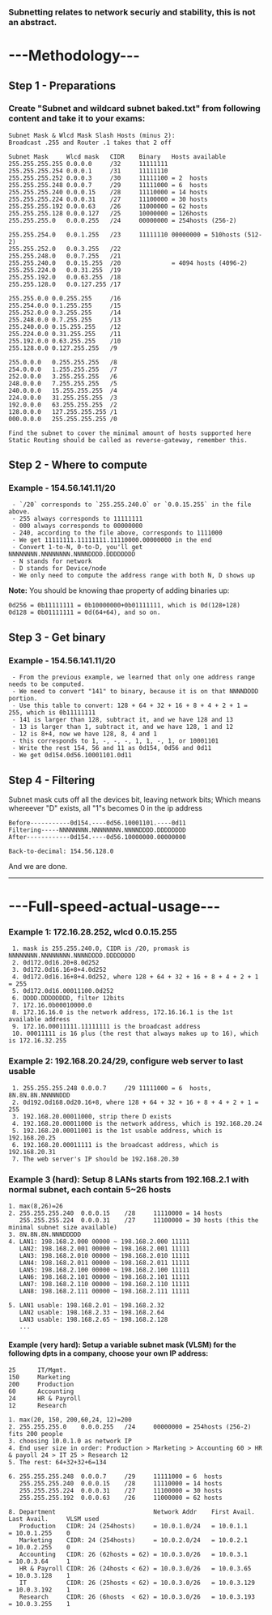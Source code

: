 ### Subnetting relates to network securiy and stability, this is not an abstract.

# ---Methodology---

## Step 1 - Preparations

### Create "Subnet and wildcard subnet baked.txt" from following content and take it to your exams:

    Subnet Mask & Wlcd Mask Slash Hosts (minus 2):
    Broadcast .255 and Router .1 takes that 2 off
    
    Subnet Mask     Wlcd mask   CIDR    Binary   Hosts available
    255.255.255.255	0.0.0.0		/32     11111111
    255.255.255.254	0.0.0.1		/31	    11111110
    255.255.255.252	0.0.0.3		/30	    11111100 = 2  hosts
    255.255.255.248	0.0.0.7		/29	    11111000 = 6  hosts
    255.255.255.240	0.0.0.15	/28	    11110000 = 14 hosts
    255.255.255.224	0.0.0.31	/27 	11100000 = 30 hosts
    255.255.255.192	0.0.0.63	/26 	11000000 = 62 hosts
    255.255.255.128	0.0.0.127	/25	    10000000 = 126hosts
    255.255.255.0	0.0.0.255	/24	    00000000 = 254hosts (256-2)
    
    255.255.254.0	0.0.1.255	/23     11111110 00000000 = 510hosts (512-2)
    255.255.252.0	0.0.3.255	/22
    255.255.248.0	0.0.7.255	/21
    255.255.240.0	0.0.15.255	/20              = 4094 hosts (4096-2)
    255.255.224.0	0.0.31.255	/19
    255.255.192.0	0.0.63.255	/18
    255.255.128.0	0.0.127.255	/17
    
    255.255.0.0	0.0.255.255		/16
    255.254.0.0	0.1.255.255		/15
    255.252.0.0	0.3.255.255		/14
    255.248.0.0	0.7.255.255		/13
    255.240.0.0	0.15.255.255	/12
    255.224.0.0	0.31.255.255	/11
    255.192.0.0	0.63.255.255	/10
    255.128.0.0	0.127.255.255	/9
    
    255.0.0.0	0.255.255.255	/8
    254.0.0.0	1.255.255.255	/7
    252.0.0.0	3.255.255.255	/6
    248.0.0.0	7.255.255.255	/5
    240.0.0.0	15.255.255.255	/4
    224.0.0.0	31.255.255.255	/3
    192.0.0.0	63.255.255.255	/2
    128.0.0.0	127.255.255.255	/1
    000.0.0.0	255.255.255.255	/0

    Find the subnet to cover the minimal amount of hosts supported here
    Static Routing should be called as reverse-gateway, remember this.

## Step 2 - Where to compute

### Example - 154.56.141.11/20

     - `/20` corresponds to `255.255.240.0` or `0.0.15.255` in the file above.
     - 255 always corresponds to 11111111
     - 000 always corresponds to 00000000
     - 240, according to the file above, corresponds to 1111000
     - We get 11111111.11111111.11110000.00000000 in the end
     - Convert 1-to-N, 0-to-D, you'll get NNNNNNNN.NNNNNNNN.NNNNDDDD.DDDDDDDD
     - N stands for network
     - D stands for Device/node
     - We only need to compute the address range with both N, D shows up

**Note:** You should be knowing thae property of adding binaries up:

    0d256 = 0b11111111 = 0b10000000+0b01111111, which is 0d(128+128)
    0d128 = 0b01111111 = 0d(64+64), and so on.

## Step 3 - Get binary

### Example - 154.56.141.11/20

     - From the previous example, we learned that only one address range needs to be computed.
     - We need to convert "141" to binary, because it is on that NNNNDDDD portion.
     - Use this table to convert: 128 + 64 + 32 + 16 + 8 + 4 + 2 + 1 = 255, which is 0b11111111
     - 141 is larger than 128, subtract it, and we have 128 and 13
     - 13 is larger than 1, subtract it, and we have 128, 1 and 12
     - 12 is 8+4, now we have 128, 8, 4 and 1
     - this corresponds to 1, -, -, -, 1, 1, -, 1, or 10001101
     - Write the rest 154, 56 and 11 as 0d154, 0d56 and 0d11
     - We get 0d154.0d56.10001101.0d11

## Step 4 - Filtering

Subnet mask cuts off all the devices bit, leaving network bits; Which means whereever "D" exists, all "1"s becomes 0 in the ip address

    Before-----------0d154.----0d56.10001101.----0d11
    Filtering-----NNNNNNNN.NNNNNNNN.NNNNDDDD.DDDDDDDD
    After------------0d154.----0d56.10000000.00000000
    
    Back-to-decimal: 154.56.128.0

And we are done.

-----

# ---Full-speed-actual-usage---

### Example 1: 172.16.28.252, wlcd 0.0.15.255

     1. mask is 255.255.240.0, CIDR is /20, promask is NNNNNNNN.NNNNNNNN.NNNNDDDD.DDDDDDDD
     2. 0d172.0d16.20+8.0d252
     3. 0d172.0d16.16+8+4.0d252
     4. 0d172.0d16.16+8+4.0d252, where 128 + 64 + 32 + 16 + 8 + 4 + 2 + 1 = 255
     5. 0d172.0d16.00011100.0d252
     6. DDDD.DDDDDDDD, filter 12bits
     7. 172.16.0b00010000.0
     8. 172.16.16.0 is the network address, 172.16.16.1 is the 1st available address
     9. 172.16.00011111.11111111 is the broadcast address
     10. 00011111 is 16 plus (the rest that always makes up to 16), which is 172.16.32.255
 
### Example 2: 192.168.20.24/29, configure web server to last usable

     1. 255.255.255.248	0.0.0.7		/29	11111000 = 6  hosts, 8N.8N.8N.NNNNNDDD
     2. 0d192.0d168.0d20.16+8, where 128 + 64 + 32 + 16 + 8 + 4 + 2 + 1 = 255
     3. 192.168.20.00011000, strip there D exists
     4. 192.168.20.00011000 is the network address, which is 192.168.20.24
     5. 192.168.20.00011001 is the 1st usable address, which is 192.168.20.25
     6. 192.168.20.00011111 is the broadcast address, which is 192.168.20.31
     7. The web server's IP should be 192.168.20.30
 
### Example 3 (hard): Setup 8 LANs starts from 192.168.2.1 with normal subnet, each contain 5~26 hosts
 
    1. max(8,26)=26
    2. 255.255.255.240	0.0.0.15	/28	    11110000 = 14 hosts
       255.255.255.224	0.0.0.31	/27 	11100000 = 30 hosts (this the minimal subnet size available)
    3. 8N.8N.8N.NNNDDDDD
    4. LAN1: 198.168.2.000 00000 ~ 198.168.2.000 11111
       LAN2: 198.168.2.001 00000 ~ 198.168.2.001 11111
       LAN3: 198.168.2.010 00000 ~ 198.168.2.010 11111
       LAN4: 198.168.2.011 00000 ~ 198.168.2.011 11111
       LAN5: 198.168.2.100 00000 ~ 198.168.2.100 11111
       LAN6: 198.168.2.101 00000 ~ 198.168.2.101 11111
       LAN7: 198.168.2.110 00000 ~ 198.168.2.110 11111
       LAN8: 198.168.2.111 00000 ~ 198.168.2.111 11111

    5. LAN1 usable: 198.168.2.01 ~ 198.168.2.32
       LAN2 usable: 198.168.2.33 ~ 198.168.2.64
       LAN3 usable: 198.168.2.65 ~ 198.168.2.128
       ...

#### Example (very hard): Setup a variable subnet mask (VLSM) for the following dpts in a company, choose your own IP address:

    25	    IT/Mgmt.
    150	    Marketing
    200	    Production
    60 	    Accounting
    24	    HR & Payroll
    12	    Research

    1. max(20, 150, 200,60,24, 12)=200
    2. 255.255.255.0	0.0.0.255	/24	    00000000 = 254hosts (256-2) fits 200 people
    3. choosing 10.0.1.0 as network IP
    4. End user size in order: Production > Marketing > Accounting 60 > HR & payoll 24 > IT 25 > Research 12
    5. The rest: 64+32+32+6=134
    
    6. 255.255.255.248	0.0.0.7		/29	    11111000 = 6  hosts
       255.255.255.240	0.0.0.15	/28	    11110000 = 14 hosts
       255.255.255.224	0.0.0.31	/27 	11100000 = 30 hosts
       255.255.255.192	0.0.0.63	/26 	11000000 = 62 hosts
       
    8. Department                           Network Addr    First Avail.    Last Avail.     VLSM used
       Production	CIDR: 24 (254hosts)	    = 10.0.1.0/24   = 10.0.1.1      = 10.0.1.255    0
       Marketing	CIDR: 24 (254hosts)	    = 10.0.2.0/24   = 10.0.2.1      = 10.0.2.255    0
       Accounting	CIDR: 26 (62hosts = 62) = 10.0.3.0/26   = 10.0.3.1      = 10.0.3.64     1
       HR & Payroll	CIDR: 26 (24hosts < 62) = 10.0.3.0/26   = 10.0.3.65     = 10.0.3.128    1
       IT           CIDR: 26 (25hosts < 62) = 10.0.3.0/26   = 10.0.3.129    = 10.0.3.192    1
       Research     CIDR: 26 (6hosts  < 62) = 10.0.3.0/26   = 10.0.3.193    = 10.0.3.255    1
